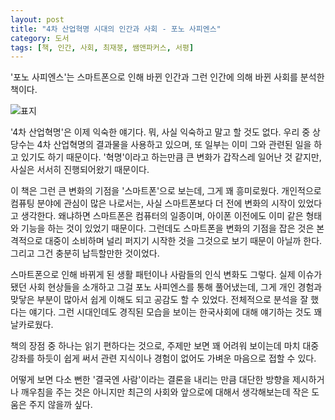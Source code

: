 ```yaml
---
layout: post
title: "4차 산업혁명 시대의 인간과 사회 - 포노 사피엔스"
category: 도서
tags: [책, 인간, 사회, 최재붕, 쌤앤파커스, 서평]
---
```


'포노 사피엔스'는
스마트폰으로 인해 바뀐 인간과 그런 인간에 의해 바뀐 사회를 분석한 책이다.

![표지](https://lh3.googleusercontent.com/FY3Bmy3HJyvCKx4HBgV2MeP93KtPBpktQMNlkbfQM_EyXqJbnWaw3KusbXl_V28QMRGPPP0SjYVoBg=s480)

'4차 산업혁명'은 이제 익숙한 얘기다.
뭐, 사실 익숙하고 말고 할 것도 없다.
우리 중 상당수는 4차 산업혁명의 결과물을 사용하고 있으며,
또 일부는 이미 그와 관련된 일을 하고 있기도 하기 때문이다.
'혁명'이라고 하는만큼 큰 변화가 갑작스레 일어난 것 같지만,
사실은 서서히 진행되어왔기 때문이다.

이 책은 그런 큰 변화의 기점을 '스마트폰'으로 보는데, 그게 꽤 흥미로웠다.
개인적으로 컴퓨팅 분야에 관심이 많은 나로서는,
사실 스마트폰보다 더 전에 변화의 시작이 있었다고 생각한다.
왜냐하면 스마트폰은 컴퓨터의 일종이며,
아이폰 이전에도 이미 같은 형태와 기능을 하는 것이 있었기 때문이다.
그런데도 스마트폰을 변화의 기점을 잡은 것은
본격적으로 대중이 소비하며 널리 퍼지기 시작한 것을 그것으로 보기 때문이 아닐까 한다.
그리고 그건 충분히 납득할만한 것이었다.

스마트폰으로 인해 바뀌게 된 생활 패턴이나 사람들의 인식 변화도 그렇다.
실제 이슈가 됐던 사회 현상들을 소개하고 그걸 포노 사피엔스를 통해 풀어냈는데,
그게 개인 경험과 맞닿은 부분이 많아서 쉽게 이해도 되고 공감도 할 수 있었다.
전체적으로 분석을 잘 했다는 얘기다.
그런 시대인데도 경직된 모습을 보이는 한국사회에 대해 얘기하는 것도 꽤 날카로웠다.

책의 장점 중 하나는 읽기 편하다는 것으로,
주제만 보면 꽤 어려워 보이는데
마치 대중 강좌를 하듯이 쉽게 써서
관련 지식이나 경험이 없어도 가벼운 마음으로 접할 수 있다.

어떻게 보면 다소 뻔한 '결국엔 사람'이라는 결론을 내리는 만큼
대단한 방향을 제시하거나 깨우침을 주는 것은 아니지만
최근의 사회와 앞으로에 대해서 생각해보는데 작은 도움은 주지 않을까 싶다.
